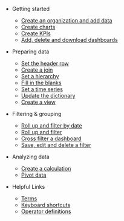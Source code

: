 * Getting started
  * [Create an organization and add data](getting_started/quick-start.md)
  * [Create charts](getting_started/charts.md)
  * [Create KPIs](getting_started/kpis.md)
  * [Add, delete and download dashboards](getting_started/dashboards.md)
  
* Preparing data
  * [Set the header row](how_to/setheader.md)
  * [Create a join](how_to/join.md)
  * [Set a hierarchy](how_to/hierarchies.md)
  * [Fill in the blanks](how_to/fillin.md)
  * [Set a time series](how_to/timeseries.md)
  * [Update the dictionary](how_to/dictionary.md)
  * [Create a view](how_to/view.md)

* Filtering & grouping
  * [Roll up and filter by date](how_to/rollup.md)
  * [Roll up and filter](how_to/filter.md)
  * [Cross filter a dashboard](how_to/cross_filter.md)
  * [Save, edit and delete a filter](how_to/filter.md)

* Analyzing data
  * [Create a calculation](how_to/calculate.md)
  * [Pivot data](how_to/pivot.md)
  
* Helpful Links
  * [Terms](getting_started/structure.md)
  * [Keyboard shortcuts](keyboard.md)
  * [Operator definitions](operators.md)
